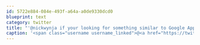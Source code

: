 ```yaml
---
id: 5722e884-084e-493f-a64a-a0de9330dcd0
blueprint: text
category: twitter
title: "'@nickwynja if your looking for something similar to Google Apps, Zoho looks interesting."
caption: '<span class="username username_linked">@<a href="https://twitter.com/nickwynja" title="Nick Wynja">nickwynja</a></span> if your looking for something similar to Google Apps, Zoho looks interesting.'
---
```

